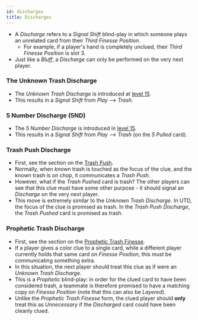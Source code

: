 ```yaml
---
id: discharges
title: Discharges
---
```


- A *Discharge* refers to a *Signal Shift* blind-play in which someone plays an unrelated card from their *Third Finesse Position*.
  - For example, if a player's hand is completely unclued, their *Third Finesse Position* is slot 3.
- Just like a *Bluff*, a *Discharge* can only be performed on the very next player.

### The Unknown Trash Discharge

- The *Unknown Trash Discharge* is introduced at [level 15](level_15.md#the-unknown-trash-discharge-1-for-1-form-utd).
- This results in a *Signal Shift* from *Play* --> *Trash*.

### 5 Number Discharge (5ND)

- The *5 Number Discharge* is introduced in [level 15](level_15.md#5-number-discharge-5nd).
- This results in a *Signal Shift* from *Play* --> *Trash* (on the *5 Pulled* card).

### Trash Push Discharge

- First, see the section on the [Trash Push](level_14.md#the-trash-push).
- Normally, when known trash is touched as the focus of the clue, and the known trash is on chop, it communicates a *Trash Push*.
- However, what if the *Trash Pushed* card is trash? The other players can see that this clue must have some other purpose - it should signal an *Discharge* on the very next player.
- This move is extremely similar to the *Unknown Trash Discharge*. In UTD, the focus of the clue is promised as trash. In the *Trash Push Discharge*, the *Trash Pushed* card is promised as trash.

### Prophetic Trash Discharge

- First, see the section on the [Prophetic Trash Finesse](special_finesses.md#the-prophetic-trash-finesse-for-1s).
- If a player gives a color clue to a single card, while a different player currently holds that same card on *Finesse Position*, this must be communicating something extra.
- In this situation, the next player should treat this clue as if were an *Unknown Trash Discharge*.
- This is a *Prophetic* blind-play: in order for the clued card to have been considered trash, a teammate is therefore promised to have a matching copy on *Finesse Position* (note that this can also be *Layered*).
- Unlike the *Prophetic Trash Finesse* form, the clued player should **only** treat this as *Unnecessary* if the *Discharged* card could have been cleanly clued.
